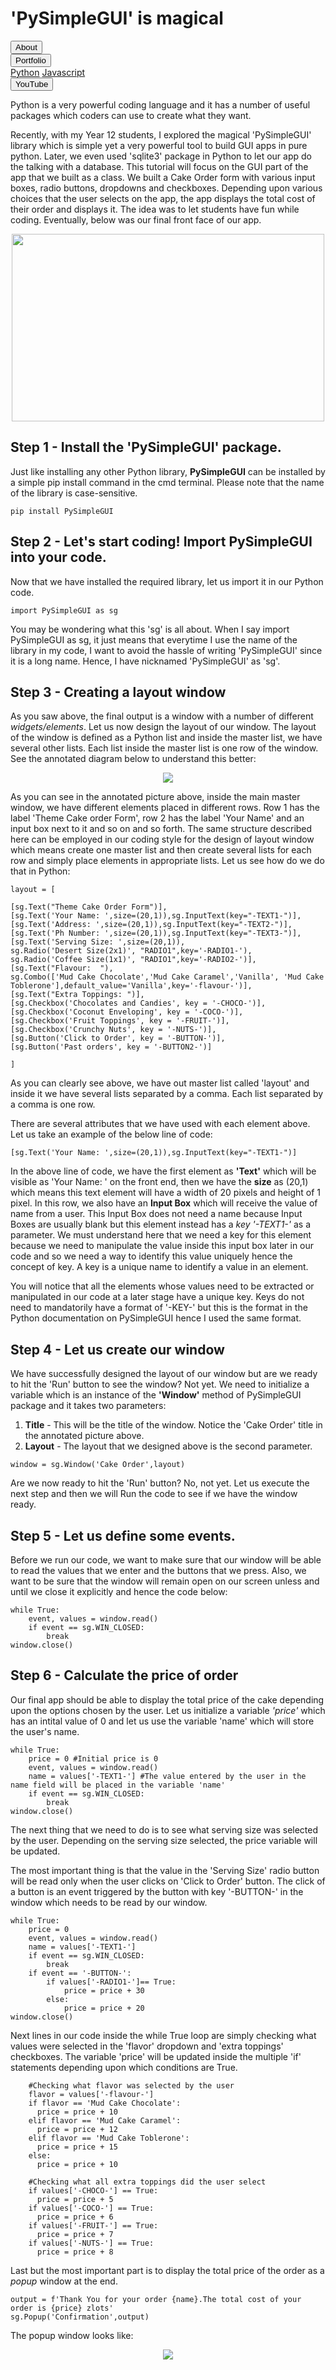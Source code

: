 <link rel ="stylesheet" href="style2.css">
  <div class = "heading">
    <h1>'PySimpleGUI' is magical</h1>
  </div>
  <nav class = "topbar">
    <button onclick="window.location.href='index.html';">About</button>
    <div class="dropdown">
      <button class = "dropbtn">Portfolio</button>
        <div class="dropdown-content">
          <a href="Python.html">Python</a>
          <a href="#">Javascript</a>
        </div>
    </div>
    <button onclick="window.location.href='https://www.youtube.com/@shellysachdev/videos';">YouTube</button>
  </nav>

  Python is a very powerful coding language and it has a number of useful packages which coders can use to create what they want.

  Recently, with my Year 12 students, I explored the magical 'PySimpleGUI' library which is simple yet a very powerful tool to build GUI apps in pure python. Later, we even used 'sqlite3' package in Python to let our app do the talking with a database. This tutorial will focus on the GUI part of the app that we built as a class. We built a Cake Order form with various input boxes, radio buttons, dropdowns and checkboxes. Depending upon various choices that the user selects on the app, the app displays the total cost of their order and displays it. The idea was to let students have fun while coding. Eventually, below was our final front face of our app.

  <center><img src="cake.PNG" width="500" height="300"></center>
  

## Step 1 - Install the 'PySimpleGUI' package. 
  
  Just like installing any other Python library, **PySimpleGUI** can be installed by a simple pip install command in the cmd terminal. Please note that the name of the library is case-sensitive.

  ```{cmd}
  pip install PySimpleGUI
  ```

## Step 2 - Let's start coding! Import PySimpleGUI into your code.
  
  Now that we have installed the required library, let us import it in our Python code. 

  ```{Python}
  import PySimpleGUI as sg
  ```
  
  You may be wondering what this 'sg' is all about. When I say import PySimpleGUI as sg, it just means that everytime I use the name of the library in my code, I want to avoid the hassle of writing 'PySimpleGUI' since it is a long name. Hence, I have nicknamed 'PySimpleGUI' as 'sg'.

## Step 3 - Creating a layout window

  As you saw above, the final output is a window with a number of different *widgets/elements*. Let us now design the layout of our window. The layout of the window is defined as a Python list and inside the master list, we have several other lists. Each list inside the master list is one row of the window. See the annotated diagram below to understand this better:

  <center><img src="annotatedcake.PNG"></center>

  As you can see in the annotated picture above, inside the main master window, we have different elements placed in different rows. Row 1 has the label 'Theme Cake order Form', row 2 has the label 'Your Name' and an input box next to it and so on and so forth. The same structure described here can be employed in our coding style for the design of layout window which means create one master list and then create several lists for each row and simply place elements in appropriate lists. Let us see how do we do that in Python:

  ```{Python}
layout = [
    
[sg.Text("Theme Cake Order Form")],
[sg.Text('Your Name: ',size=(20,1)),sg.InputText(key="-TEXT1-")],
[sg.Text('Address: ',size=(20,1)),sg.InputText(key="-TEXT2-")],
[sg.Text('Ph Number: ',size=(20,1)),sg.InputText(key="-TEXT3-")],
[sg.Text('Serving Size: ',size=(20,1)),
 sg.Radio('Desert Size(2x1)', "RADIO1",key='-RADIO1-'),
 sg.Radio('Coffee Size(1x1)', "RADIO1",key='-RADIO2-')],
[sg.Text("Flavour:  "),
 sg.Combo(['Mud Cake Chocolate','Mud Cake Caramel','Vanilla', 'Mud Cake Toblerone'],default_value='Vanilla',key='-flavour-')],
[sg.Text("Extra Toppings: ")],
[sg.Checkbox('Chocolates and Candies', key = '-CHOCO-')],
[sg.Checkbox('Coconut Enveloping', key = '-COCO-')],
[sg.Checkbox('Fruit Toppings', key = '-FRUIT-')],
[sg.Checkbox('Crunchy Nuts', key = '-NUTS-')],
[sg.Button('Click to Order', key = '-BUTTON-')],
[sg.Button('Past orders', key = '-BUTTON2-')]

]
```

As you can clearly see above, we have out master list called 'layout' and inside it we have several lists separated by a comma. Each list separated by a comma is one row. 

There are several attributes that we have used with each element above. Let us take an example of the below line of code:

```{Python}
[sg.Text('Your Name: ',size=(20,1)),sg.InputText(key="-TEXT1-")]
```

In the above line of code, we have the first element as **'Text'** which will be visible as 'Your Name: ' on the front end, then we have the **size** as (20,1) which means this text element will have a width of 20 pixels and height of 1 pixel. 
In this row, we also have an **Input Box** which will receive the value of name from a user. This Input Box does not need a name because Input Boxes are usually blank but this element instead has a *key '-TEXT1-'* as a parameter. We must understand here that we need a key for this element because we need to manipulate the value inside this input box later in our code and so we need a way to identify this value uniquely hence the concept of key. A key is a unique name to identify a value in an element.  

You will notice that all the elements whose values need to be extracted or manipulated in our code at a later stage have a unique key. Keys do not need to mandatorily have a format of '-KEY-' but this is the format in the Python documentation on PySimpleGUI hence I used the same format. 

## Step 4 - Let us create our window

We have successfully designed the layout of our window but are we ready to hit the 'Run' button to see the window? Not yet. We need to initialize a variable which is an instance of the **'Window'** method of PySimpleGUI package and it takes two parameters: 

1. **Title** - This will be the title of the window. Notice the 'Cake Order' title in the annotated picture above. 
2. **Layout** - The layout that we designed above is the second parameter. 

```{Python}
window = sg.Window('Cake Order',layout)
```

Are we now ready to hit the 'Run' button? No, not yet. Let us execute the next step and then we will Run the code to see if we have the window ready.

## Step 5 - Let us define some events.

Before we run our code, we want to make sure that our window will be able to read the values that we enter and the buttons that we press. Also, we want to be sure that the window will remain open on our screen unless and until we close it explicitly and hence the code below:

```{Python}
while True:
    event, values = window.read()
    if event == sg.WIN_CLOSED:
        break
window.close()
```

## Step 6 - Calculate the price of order 

Our final app should be able to display the total price of the cake depending upon the options chosen by the user. Let us initialize a variable *'price'* which has an intital value of 0 and let us use the variable 'name' which will store the user's name. 

```{Python}
while True:
    price = 0 #Initial price is 0
    event, values = window.read()
    name = values['-TEXT1-'] #The value entered by the user in the name field will be placed in the variable 'name'
    if event == sg.WIN_CLOSED:
        break
window.close()
```

The next thing that we need to do is to see what serving size was selected by the user. Depending on the serving size selected, the price variable will be updated.

The most important thing is that the value in the 'Serving Size' radio button will be read only when the user clicks on 'Click to Order' button. The click of a button is an event triggered by the button with key '-BUTTON-' in the window which needs to be read by our window. 

```{Python}
while True:
    price = 0
    event, values = window.read()
    name = values['-TEXT1-']
    if event == sg.WIN_CLOSED:
        break
    if event == '-BUTTON-':
        if values['-RADIO1-']== True:
            price = price + 30
        else:
            price = price + 20
window.close()
```

Next lines in our code inside the while True loop are simply checking what values were selected in the 'flavor' dropdown and 'extra toppings' checkboxes. The variable 'price' will be updated inside the multiple 'if' statements depending upon which conditions are True.

```{Python}
    #Checking what flavor was selected by the user
    flavor = values['-flavour-']
    if flavor == 'Mud Cake Chocolate':
      price = price + 10
    elif flavor == 'Mud Cake Caramel':
      price = price + 12
    elif flavor == 'Mud Cake Toblerone':
      price = price + 15
    else:
      price = price + 10

    #Checking what all extra toppings did the user select
    if values['-CHOCO-'] == True:
      price = price + 5
    if values['-COCO-'] == True:
      price = price + 6
    if values['-FRUIT-'] == True:
      price = price + 7
    if values['-NUTS-'] == True:
      price = price + 8
```
Last but the most important part is to display the total price of the order as a *popup* window at the end. 

```{Python}
output = f'Thank You for your order {name}.The total cost of your order is {price} zlots'
sg.Popup('Confirmation',output)
```

The popup window looks like:
<center><img src = "popup.PNG"></center>










